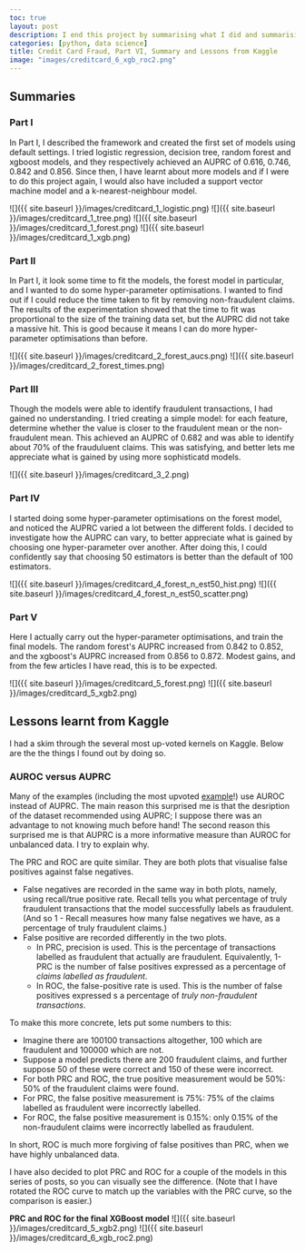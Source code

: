 ```yaml
---
toc: true
layout: post
description: I end this project by summarising what I did and summarising what I learnt by having a look at other people's examples on Kaggle.
categories: [python, data science]
title: Credit Card Fraud, Part VI, Summary and Lessons from Kaggle
image: "images/creditcard_6_xgb_roc2.png"
---
```

## Summaries
### Part I
In Part I, I described the framework and created the first set of models using default settings. I tried logistic regression, decision tree, random forest and xgboost models, and they respectively achieved an AUPRC of 0.616, 0.746, 0.842 and 0.856. Since then, I have learnt about more models and if I were to do this project again, I would also have included a support vector machine model and a k-nearest-neighbour model.

![]({{ site.baseurl }}/images/creditcard_1_logistic.png)
![]({{ site.baseurl }}/images/creditcard_1_tree.png)
![]({{ site.baseurl }}/images/creditcard_1_forest.png)
![]({{ site.baseurl }}/images/creditcard_1_xgb.png)

### Part II
In Part I, it look some time to fit the models, the forest model in particular, and I wanted to do some hyper-parameter optimisations. I wanted to find out if I could reduce the time taken to fit by removing non-fraudulent claims. The results of the experimentation showed that the time to fit was proportional to the size of the training data set, but the AUPRC did not take a massive hit.  This is good because it means I can do more hyper-parameter optimisations than before.

![]({{ site.baseurl }}/images/creditcard_2_forest_aucs.png)
![]({{ site.baseurl }}/images/creditcard_2_forest_times.png)

### Part III
Though the models were able to identify fraudulent transactions, I had gained no understanding. I tried creating a simple model: for each feature, determine whether the value is closer to the fraudulent mean or the non-fraudulent mean. This achieved an AUPRC of 0.682 and was able to identify about 70% of the frauduluent claims. This was satisfying, and better lets me appreciate what is gained by using more sophisticatd models.

![]({{ site.baseurl }}/images/creditcard_3_2.png)

### Part IV
I started doing some hyper-parameter optimisations on the forest model, and noticed the AUPRC varied a lot between the different folds. I decided to investigate how the AUPRC can vary, to better appreciate what is gained by choosing one hyper-parameter over another. After doing this, I could confidently say that choosing 50 estimators is better than the default of 100 estimators.

![]({{ site.baseurl }}/images/creditcard_4_forest_n_est50_hist.png)
![]({{ site.baseurl }}/images/creditcard_4_forest_n_est50_scatter.png)

### Part V
Here I actually carry out the hyper-parameter optimisations, and train the final models. The random forest's AUPRC increased from 0.842 to 0.852, and the xgboost's AUPRC increased from 0.856 to 0.872. Modest gains, and from the few articles I have read, this is to be expected.

![]({{ site.baseurl }}/images/creditcard_5_forest.png)
![]({{ site.baseurl }}/images/creditcard_5_xgb2.png)



## Lessons learnt from Kaggle
I had a skim through the several most up-voted kernels on Kaggle. Below are the the things I found out by doing so.

### AUROC versus AUPRC
Many of the examples (including the most upvoted [example](https://www.kaggle.com/janiobachmann/credit-fraud-dealing-with-imbalanced-datasets/notebook)!) use AUROC instead of AUPRC. The main reason this surprised me is that the desription of the dataset recommended using AUPRC; I suppose there was an advantage to not knowing much before hand! The second reason this surprised me is that AUPRC is a more informative measure than AUROC for unbalanced data. I try to explain why.

The PRC and ROC are quite similar. They are both plots that visualise false positives against false negatives.
* False negatives are recorded in the same way in both plots, namely, using recall/true positive rate. Recall tells you what percentage of truly fraudulent transactions that the model successfully labels as fraudulent. (And so 1 - Recall measures how many false negatives we have, as a percentage of truly fraudulent claims.)
* False positive are recorded differently in the two plots.
    * In PRC, precision is used. This is the percentage of transactions labelled as fraudulent that actually are fraudulent. Equivalently, 1-PRC is the number of false positives expressed as a percentage of *claims labelled as fraudulent*.
    * In ROC, the false-positive rate is used. This is the number of false positives expressed  s a percentage of *truly non-fraudulent transactions*.

To make this more concrete, lets put some numbers to this:
* Imagine there are 100100 transactions altogether, 100 which are fraudulent and 100000 which are not.
* Suppose a model predicts there are 200 fraudulent claims, and further suppose 50 of these were correct and 150 of these were incorrect.
* For both PRC and ROC, the true positive measurement would be 50%: 50% of the fraudulent claims were found.
* For PRC, the false positive measurement is 75%: 75% of the claims labelled as fraudulent were incorrectly labelled.
* For ROC, the false positive measurement is 0.15%: only 0.15% of the non-fraudulent claims were incorrectly labelled as fraudulent.

In short, ROC is much more forgiving of false positives than PRC, when we have highly unbalanced data.

I have also decided to plot PRC and ROC for a couple of the models in this series of posts, so you can visually see the difference. (Note that I have rotated the ROC curve to match up the variables with the PRC curve, so the comparison is easier.)

**PRC and ROC for the final XGBoost model**
![]({{ site.baseurl }}/images/creditcard_5_xgb2.png)
![]({{ site.baseurl }}/images/creditcard_6_xgb_roc2.png)
